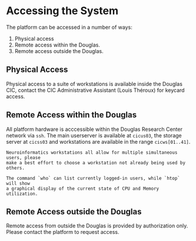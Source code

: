 # Accessing the System

The platform can be accessed in a number of ways:

1. Physical access
2. Remote access within the Douglas.
3. Remote access outside the Douglas.

## Physical Access

Physical access to a suite of workstations is available inside the Douglas CIC,
contact the CIC Administrative Assistant (Louis Théroux) for keycard access.

## Remote Access within the Douglas

All platform hardware is acccessible within the Douglas Research Center network
via `ssh`. The main userserver is available at `cicus03`, the storage server
at `cicss03` and workstations are available in the range `cicws[01..41]`.

```{admonition} Playing nice
Neuroinformatics workstations all allow for multiple simultaneous users, please
make a best effort to choose a workstation not already being used by others.

The command `who` can list currently logged-in users, while `htop` will show
a graphical display of the current state of CPU and Memory utilization.
```

## Remote Access outside the Douglas

Remote access from outside the Douglas is provided by authorization only.
Please contact the platform to request access.
